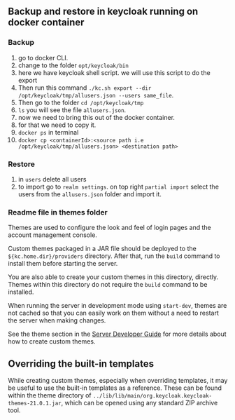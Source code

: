 ## Backup and restore in keycloak running on docker container

### Backup

1. go to docker CLI.
2. change to the folder `opt/keycloak/bin`
3. here we have keycloak shell script. we will use this script to do the export
4. Then run this command `./kc.sh export --dir /opt/keycloak/tmp/allusers.json --users same_file`.
5. Then go to the folder `cd /opt/keycloak/tmp`
6. `ls` you will see the file `allusers.json`.
7. now we need to bring this out of the docker container.
8. for that we need to copy it.
9. `docker ps` in terminal
10. `docker cp <containerId>:<source path i.e /opt/keycloak/tmp/allusers.json> <destination path>`

### Restore

1. in `users` delete all users
2. to import go to `realm settings`. on top right `partial import` select the users from the `allusers.json` folder and import it.

### Readme file in themes folder

Themes are used to configure the look and feel of login pages and the account management console.

Custom themes packaged in a JAR file should be deployed to the `${kc.home.dir}/providers` directory. After that, run
the `build` command to install them before starting the server.

You are also able to create your custom themes in this directory, directly. Themes within this directory do not require
the `build` command to be installed.

When running the server in development mode using `start-dev`, themes are not cached so that you can easily work on them without a need to restart
the server when making changes.

See the theme section in the [Server Developer Guide](https://www.keycloak.org/docs/latest/server_development/#_themes) for more details about how to create custom themes.

## Overriding the built-in templates

While creating custom themes, especially when overriding templates, it may be useful to use the built-in templates as
a reference. These can be found within the theme directory of `../lib/lib/main/org.keycloak.keycloak-themes-21.0.1.jar`, which can be opened using any
standard ZIP archive tool.
